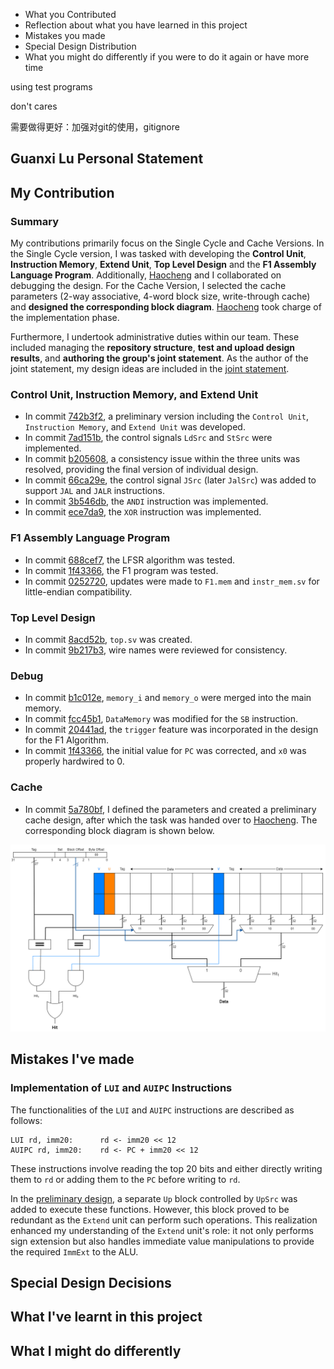 - What you Contributed 
- Reflection about what you have learned in this project
- Mistakes you made
- Special Design Distribution
- What you might do differently if you were to do it again or have more time


using test programs

don't cares

需要做得更好：加强对git的使用，gitignore

## Guanxi Lu Personal Statement

## My Contribution
### Summary
My contributions primarily focus on the Single Cycle and Cache Versions. In the Single Cycle version, I was tasked with developing the **Control Unit**, **Instruction Memory**, **Extend Unit**, **Top Level Design** and the **F1 Assembly Language Program**. Additionally, [Haocheng](https://github.com/franfafdaf) and I collaborated on debugging the design. For the Cache Version, I selected the cache parameters (2-way associative, 4-word block size, write-through cache) and **designed the corresponding block diagram**. [Haocheng](https://github.com/franfafdaf) took charge of the implementation phase.

Furthermore, I undertook administrative duties within our team. These included managing the **repository structure**, **test and upload design results**, and **authoring the group's joint statement**. As the author of the joint statement, my design ideas are included in the [joint statement]().

### Control Unit, Instruction Memory, and Extend Unit
- In commit [742b3f2](https://github.com/franfafdaf/IAC_23autumn_Group17-Coursework/commit/742b3f2b9d3cbdc882d3ebd4e2a44154c933a736), a preliminary version including the `Control Unit`, `Instruction Memory`, and `Extend Unit` was developed.
- In commit [7ad151b](https://github.com/franfafdaf/IAC_23autumn_Group17-Coursework/commit/7ad151bcdcd05703ceac779554277482868779ec), the control signals `LdSrc` and `StSrc` were implemented.
- In commit [b205608](https://github.com/franfafdaf/IAC_23autumn_Group17-Coursework/commit/b20560856b1a776b41823b173115e150de2bb01f), a consistency issue within the three units was resolved, providing the final version of individual design. 
- In commit [66ca29e](https://github.com/franfafdaf/IAC_23autumn_Group17-Coursework/commit/66ca29e78ad11d884464effced1b961cd896e20f), the control signal `JSrc` (later `JalSrc`) was added to support `JAL` and `JALR` instructions.
- In commit [3b546db](https://github.com/franfafdaf/IAC_23autumn_Group17-Coursework/commit/3b546dbbe2ff62547c72be2c922010a1a72b18d2), the `ANDI` instruction was implemented.
- In commit [ece7da9](https://github.com/franfafdaf/IAC_23autumn_Group17-Coursework/commit/ece7da9992e138253141a8770041873322f633da), the `XOR` instruction was implemented.

### F1 Assembly Language Program
- In commit [688cef7](https://github.com/franfafdaf/IAC_23autumn_Group17-Coursework/commit/688cef764ed9856d7f1a0f72c6e3f784b42277b2), the LFSR algorithm was tested.
- In commit [1f43366](https://github.com/franfafdaf/IAC_23autumn_Group17-Coursework/commit/1f43366cbbf2e1cbd74327ff4b293625f8f256f4), the F1 program was tested.
- In commit [0252720](https://github.com/franfafdaf/IAC_23autumn_Group17-Coursework/commit/0252720c67880ce14876fee235f90722fae7fdbf), updates were made to `F1.mem` and `instr_mem.sv` for little-endian compatibility.

### Top Level Design
- In commit [8acd52b](https://github.com/franfafdaf/IAC_23autumn_Group17-Coursework/commit/8acd52b568e53151bcaa33f863c420eae30cb694), `top.sv` was created.
- In commit [9b217b3](https://github.com/franfafdaf/IAC_23autumn_Group17-Coursework/commit/9d217b3e988e312c5cde4419e6781a7314f40d2f), wire names were reviewed for consistency.

### Debug
- In commit [b1c012e](https://github.com/franfafdaf/IAC_23autumn_Group17-Coursework/commit/b1c012e75d69ed7a718de6036ab7f22745ecbd9a), `memory_i` and `memory_o` were merged into the main memory.
- In commit [fcc45b1](https://github.com/franfafdaf/IAC_23autumn_Group17-Coursework/commit/fcc45b10d2b2fc1b60bf25297f469b2e6ff83e5d), `DataMemory` was modified for the `SB` instruction.
- In commit [20441ad](https://github.com/franfafdaf/IAC_23autumn_Group17-Coursework/commit/20441ad6e2f968ab042d45c96b7800301764193a), the `trigger` feature was incorporated in the design for the F1 Algorithm.
- In commit [1f43366](https://github.com/franfafdaf/IAC_23autumn_Group17-Coursework/commit/1f43366cbbf2e1cbd74327ff4b293625f8f256f4), the initial value for `PC` was corrected, and `x0` was properly hardwired to 0.

### Cache
- In commit [5a780bf](https://github.com/franfafdaf/IAC_23autumn_Group17-Coursework/commit/5a780bf8b27b6e804563263317ff14605e552321), I defined the parameters and created a preliminary cache design, after which the task was handed over to [Haocheng](https://github.com/franfafdaf). The corresponding block diagram is shown below.

<div align="center">
  <img src="Images/Cache.png" alt="Cache Structure">
</div>

## Mistakes I've made
### Implementation of `LUI` and `AUIPC` Instructions
The functionalities of the `LUI` and `AUIPC` instructions are described as follows:
```
LUI rd, imm20:      rd <- imm20 << 12
AUIPC rd, imm20:    rd <- PC + imm20 << 12
```
These instructions involve reading the top 20 bits and either directly writing them to `rd` or adding them to the `PC` before writing to `rd`. 

In the [preliminary design](https://github.com/franfafdaf/IAC_23autumn_Group17-Coursework/commit/c74eb72f294e14942c7f426221aeb79656feeebd), a separate `Up` block controlled by `UpSrc` was added to execute these functions. However, this block proved to be redundant as the `Extend` unit can perform such operations. This realization enhanced my understanding of the `Extend` unit's role: it not only performs sign extension but also handles immediate value manipulations to provide the required `ImmExt` to the ALU.



## Special Design Decisions

## What I've learnt in this project



## What I might do differently
